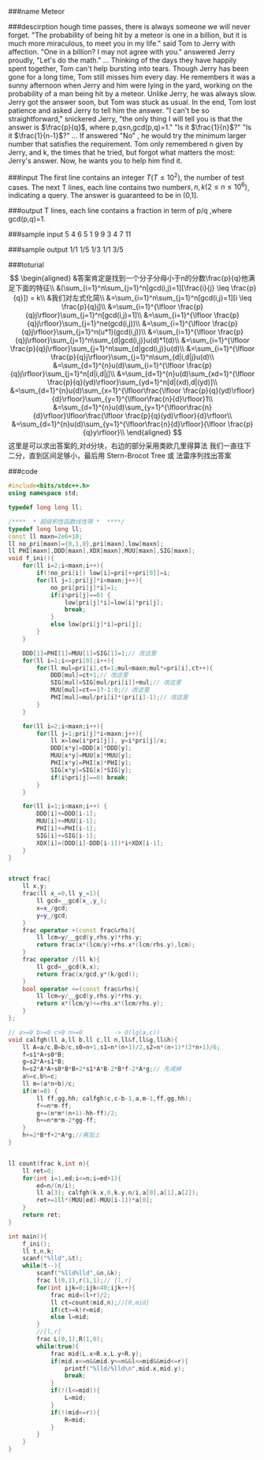
###name
Meteor

###descirption
hough time passes, there is always someone we will never forget.
"The probability of being hit by a meteor is one in a billion, but it is much more miraculous, to meet you in my life." said Tom to Jerry with affection.
"One in a billion? I may not agree with you." answered Jerry proudly, "Let's do the math."
...
Thinking of the days they have happily spent together, Tom can't help bursting into tears. Though Jerry has been gone for a long time, Tom still misses him every day. He remembers it was a sunny afternoon when Jerry and him were lying in the yard, working on the probability of a man being hit by a meteor.
Unlike Jerry, he was always slow. Jerry got the answer soon, but Tom was stuck as usual. In the end, Tom lost patience and asked Jerry to tell him the answer.
"I can't be so straightforward," snickered Jerry, "the only thing I will tell you is that the answer is $\frac{p}{q}$, where p,q≤n,gcd(p,q)=1."
"Is it $\frac{1}{n}$?"
"Is it $\frac{1}{n-1}$?"
...
If answered "No" , he would try the minimum larger number that satisfies the requirement.
Tom only remembered n given by Jerry, and k, the times that he tried, but forgot what matters the most: Jerry's answer. Now, he wants you to help him find it.

<!---more-->

###input
The first line contains an integer $T(T≤10^2)$, the number of test cases.
The next T lines, each line contains two number$s, n,k(2≤n≤10^6)$, indicating a query.
The answer is guaranteed to be in (0,1].

###output
T lines, each line contains a fraction in term of p/q ,where gcd(p,q)=1.

###sample input
5
4 6
5 1
9 9
3 4
7 11

###sample output
1/1
1/5
1/3
1/1
3/5

###toturial
$$
\begin{aligned}
&答案肯定是找到一个分子分母小于n的分数\frac{p}{q}他满足下面的特征\\
&(\sum_{i=1}^n\sum_{j=1}^n[gcd(i,j)=1][\frac{i}{j} \leq \frac{p}{q}]) = k\\
&我们对左式化简\\
&=\sum_{i=1}^n\sum_{j=1}^n[gcd(i,j)=1][i \leq \frac{p}{q}j]\\
&=\sum_{i=1}^{\lfloor \frac{p}{q}j\rfloor}\sum_{j=1}^n[gcd(i,j)=1]\\
&=\sum_{i=1}^{\lfloor \frac{p}{q}j\rfloor}\sum_{j=1}^ne(gcd(i,j))\\
&=\sum_{i=1}^{\lfloor \frac{p}{q}j\rfloor}\sum_{j=1}^n(u*1)(gcd(i,j))\\
&=\sum_{i=1}^{\lfloor \frac{p}{q}j\rfloor}\sum_{j=1}^n\sum_{d|gcd(i,j)}u(d)*1(d)\\
&=\sum_{i=1}^{\lfloor \frac{p}{q}j\rfloor}\sum_{j=1}^n\sum_{d|gcd(i,j)}u(d)\\
&=\sum_{i=1}^{\lfloor \frac{p}{q}j\rfloor}\sum_{j=1}^n\sum_{d|i,d|j}u(d)\\
&=\sum_{d=1}^{n}u(d)\sum_{i=1}^{\lfloor \frac{p}{q}j\rfloor}\sum_{j=1}^n[d|i,d|j]\\
&=\sum_{d=1}^{n}u(d)\sum_{xd=1}^{\lfloor \frac{p}{q}(yd)\rfloor}\sum_{yd=1}^n[d|(xd),d|(yd)]\\
&=\sum_{d=1}^{n}u(d)\sum_{x=1}^{\lfloor\frac{\lfloor \frac{p}{q}(yd)\rfloor}{d}\rfloor}\sum_{y=1}^{\lfloor\frac{n}{d}\rfloor}1\\
&=\sum_{d=1}^{n}u(d)\sum_{y=1}^{\lfloor\frac{n}{d}\rfloor}\lfloor\frac{\lfloor \frac{p}{q}(yd)\rfloor}{d}\rfloor\\
&=\sum_{d=1}^{n}u(d)\sum_{y=1}^{\lfloor\frac{n}{d}\rfloor}{\lfloor \frac{p}{q}y\rfloor}\\
\end{aligned}
$$
这里是可以求出答案的,对d分块，右边的部分采用类欧几里得算法
我们一直往下二分，直到区间足够小，最后用 Stern-Brocot Tree 或 法雷序列找出答案

###code
```cpp
#include<bits/stdc++.h>
using namespace std;

typedef long long ll;

/****  * 超级积性函数线性筛 *  ****/
typedef long long ll;
const ll maxn=2e6+10;
ll no_pri[maxn]={0,1,0},pri[maxn],low[maxn];
ll PHI[maxn],DDD[maxn],XDX[maxn],MUU[maxn],SIG[maxn];
void f_ini(){
    for(ll i=2;i<maxn;i++){
        if(!no_pri[i]) low[i]=pri[++pri[0]]=i;
        for(ll j=1;pri[j]*i<maxn;j++){
            no_pri[pri[j]*i]=1;
            if(i%pri[j]==0) {
                low[pri[j]*i]=low[i]*pri[j];
                break;
            }
            else low[pri[j]*i]=pri[j];
        }
    }

    DDD[1]=PHI[1]=MUU[1]=SIG[1]=1;// 改这里
    for(ll i=1;i<=pri[0];i++){
        for(ll mul=pri[i],ct=1;mul<maxn;mul*=pri[i],ct++){
            DDD[mul]=ct+1;// 改这里
            SIG[mul]=SIG[mul/pri[i]]+mul;// 改这里
            MUU[mul]=ct==1?-1:0;// 改这里
            PHI[mul]=mul/pri[i]*(pri[i]-1);// 改这里
        }
    }

    for(ll i=2;i<maxn;i++){
        for(ll j=1;pri[j]*i<maxn;j++){
            ll x=low[i*pri[j]], y=i*pri[j]/x;
            DDD[x*y]=DDD[x]*DDD[y];
            MUU[x*y]=MUU[x]*MUU[y];
            PHI[x*y]=PHI[x]*PHI[y];
            SIG[x*y]=SIG[x]*SIG[y];
            if(i%pri[j]==0) break;
        }
    }

    for(ll i=1;i<maxn;i++) {
        DDD[i]+=DDD[i-1];
        MUU[i]+=MUU[i-1];
        PHI[i]+=PHI[i-1];
        SIG[i]+=SIG[i-1];
        XDX[i]=(DDD[i]-DDD[i-1])*i+XDX[i-1];
    }
}


struct frac{
    ll x,y;
    frac(ll x_=0,ll y_=1){
        ll gcd=__gcd(x_,y_);
        x=x_/gcd;
        y=y_/gcd;
    }
    frac operator +(const frac&rhs){
        ll lcm=y/__gcd(y,rhs.y)*rhs.y;
        return frac(x*(lcm/y)+rhs.x*(lcm/rhs.y),lcm);
    }
    frac operator /(ll k){
        ll gcd=__gcd(k,x);
        return frac(x/gcd,y*(k/gcd));
    }
    bool operator <=(const frac&rhs){
        ll lcm=y/__gcd(y,rhs.y)*rhs.y;
        return x*(lcm/y)<=rhs.x*(lcm/rhs.y);
    }
};

// a>=0 b>=0 c>0 n>=0         -> O(lg(a,c))
void calfgh(ll a,ll b,ll c,ll n,ll&f,ll&g,ll&h){
    ll A=a/c,B=b/c,s0=n+1,s1=n*(n+1)/2,s2=n*(n+1)*(2*n+1)/6;
    f=s1*A+s0*B;
    g=s2*A+s1*B;
    h=s2*A*A+s0*B*B+2*s1*A*B-2*B*f-2*A*g;// 先减掉
    a%=c,b%=c;
    ll m=(a*n+b)/c;
    if(m!=0) {
        ll ff,gg,hh; calfgh(c,c-b-1,a,m-1,ff,gg,hh);
        f+=n*m-ff;
        g+=(n*m*(n+1)-hh-ff)/2;
        h+=n*m*m-2*gg-ff;
    }
    h+=2*B*f+2*A*g;//再加上
}


ll count(frac k,int n){
    ll ret=0;
    for(int i=1,ed;i<=n;i=ed+1){
        ed=n/(n/i);
        ll a[3]; calfgh(k.x,0,k.y,n/i,a[0],a[1],a[2]);
        ret+=1ll*(MUU[ed]-MUU[i-1])*a[0];
    }
    return ret;
}

int main(){
    f_ini();
    ll t,n,k;
    scanf("%lld",&t);
    while(t--){
        scanf("%lld%lld",&n,&k);
        frac l(0,1),r(1,1);// [l,r]
        for(int ijk=0;ijk<40;ijk++){
            frac mid=(l+r)/2;
            ll ct=count(mid,n);//[0,mid]
            if(ct>=k)r=mid;
            else l=mid;
        }
        //[l,r]
        frac L(0,1),R(1,0);
        while(true){
            frac mid(L.x+R.x,L.y+R.y);
            if(mid.x<=n&&mid.y<=n&&l<=mid&&mid<=r){
                printf("%lld/%lld\n",mid.x,mid.y);
                break;
            }
            if(!(l<=mid)){
                L=mid;
            }
            if(!(mid<=r)){
                R=mid;
            }
        }
    }
}
```
